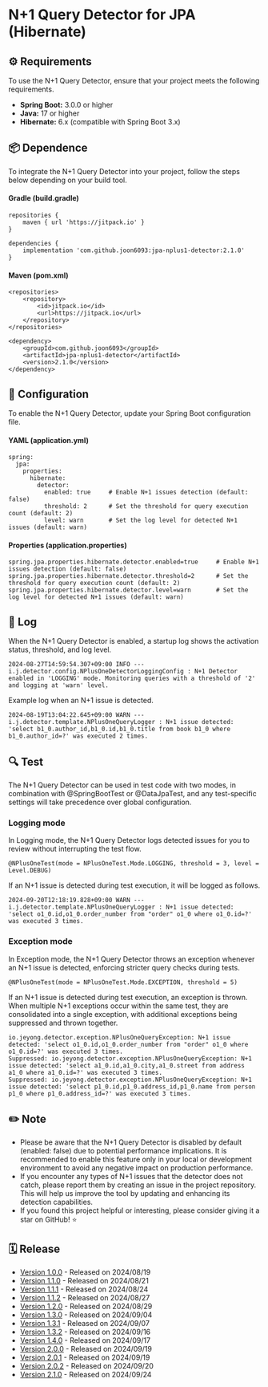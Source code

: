 # N+1 Query Detector for JPA (Hibernate)

## ⚙️ Requirements
To use the N+1 Query Detector, ensure that your project meets the following requirements.

- **Spring Boot:** 3.0.0 or higher
- **Java:** 17 or higher
- **Hibernate:** 6.x (compatible with Spring Boot 3.x)

## 📦 Dependence
To integrate the N+1 Query Detector into your project, follow the steps below depending on your build tool.

#### Gradle (build.gradle)

```
repositories {
    maven { url 'https://jitpack.io' }
}

dependencies {  
    implementation 'com.github.joon6093:jpa-nplus1-detector:2.1.0'  
}
```

#### Maven (pom.xml)

```
<repositories>  
    <repository>  
        <id>jitpack.io</id>  
        <url>https://jitpack.io</url>  
    </repository>  
</repositories>

<dependency>  
    <groupId>com.github.joon6093</groupId>  
    <artifactId>jpa-nplus1-detector</artifactId>  
    <version>2.1.0</version>  
</dependency>
```

## 🔧 Configuration
To enable the N+1 Query Detector, update your Spring Boot configuration file.

#### YAML (application.yml)
```
spring:
  jpa:  
    properties:  
      hibernate:  
        detector:  
          enabled: true     # Enable N+1 issues detection (default: false)  
          threshold: 2      # Set the threshold for query execution count (default: 2)
          level: warn       # Set the log level for detected N+1 issues (default: warn)
```

#### Properties (application.properties)
```
spring.jpa.properties.hibernate.detector.enabled=true     # Enable N+1 issues detection (default: false)
spring.jpa.properties.hibernate.detector.threshold=2      # Set the threshold for query execution count (default: 2)
spring.jpa.properties.hibernate.detector.level=warn       # Set the log level for detected N+1 issues (default: warn)
```

## 📄 Log
When the N+1 Query Detector is enabled, a startup log shows the activation status, threshold, and log level.
```
2024-08-27T14:59:54.307+09:00 INFO --- i.j.detector.config.NPlusOneDetectorLoggingConfig : N+1 Detector enabled in 'LOGGING' mode. Monitoring queries with a threshold of '2' and logging at 'warn' level.
```

Example log when an N+1 issue is detected.
```
2024-08-19T13:04:22.645+09:00 WARN --- i.j.detector.template.NPlusOneQueryLogger : N+1 issue detected: 'select b1_0.author_id,b1_0.id,b1_0.title from book b1_0 where b1_0.author_id=?' was executed 2 times.
```

## 🔍 Test
The N+1 Query Detector can be used in test code with two modes, in combination with @SpringBootTest or @DataJpaTest, and any test-specific settings will take precedence over global configuration.

### Logging mode
In Logging mode, the N+1 Query Detector logs detected issues for you to review without interrupting the test flow.
```
@NPlusOneTest(mode = NPlusOneTest.Mode.LOGGING, threshold = 3, level = Level.DEBUG) 
```

If an N+1 issue is detected during test execution, it will be logged as follows.
```
2024-09-20T12:18:19.828+09:00 WARN --- i.j.detector.template.NPlusOneQueryLogger : N+1 issue detected: 'select o1_0.id,o1_0.order_number from "order" o1_0 where o1_0.id=?' was executed 3 times.
```

### Exception mode
In Exception mode, the N+1 Query Detector throws an exception whenever an N+1 issue is detected, enforcing stricter query checks during tests.
```
@NPlusOneTest(mode = NPlusOneTest.Mode.EXCEPTION, threshold = 5)
```

If an N+1 issue is detected during test execution, an exception is thrown. When multiple N+1 exceptions occur within the same test, they are consolidated into a single exception, with additional exceptions being suppressed and thrown together.
```
io.jeyong.detector.exception.NPlusOneQueryException: N+1 issue detected: 'select o1_0.id,o1_0.order_number from "order" o1_0 where o1_0.id=?' was executed 3 times.
Suppressed: io.jeyong.detector.exception.NPlusOneQueryException: N+1 issue detected: 'select a1_0.id,a1_0.city,a1_0.street from address a1_0 where a1_0.id=?' was executed 3 times.
Suppressed: io.jeyong.detector.exception.NPlusOneQueryException: N+1 issue detected: 'select p1_0.id,p1_0.address_id,p1_0.name from person p1_0 where p1_0.address_id=?' was executed 3 times.
```

## ✏️ Note
- Please be aware that the N+1 Query Detector is disabled by default (enabled: false) due to potential performance implications. It is recommended to enable this feature only in your local or development environment to avoid any negative impact on production performance.
- If you encounter any types of N+1 issues that the detector does not catch, please report them by creating an issue in the project repository. This will help us improve the tool by updating and enhancing its detection capabilities.
- If you found this project helpful or interesting, please consider giving it a star on GitHub! ⭐

## 🗓️ Release
- [Version 1.0.0](https://github.com/joon6093/jpa-nplus1-detector/releases/tag/1.0.0) - Released on 2024/08/19
- [Version 1.1.0](https://github.com/joon6093/jpa-nplus1-detector/releases/tag/1.1.0) - Released on 2024/08/21
- [Version 1.1.1](https://github.com/joon6093/jpa-nplus1-detector/releases/tag/1.1.1) - Released on 2024/08/24
- [Version 1.1.2](https://github.com/joon6093/jpa-nplus1-detector/releases/tag/1.1.2) - Released on 2024/08/27
- [Version 1.2.0](https://github.com/joon6093/jpa-nplus1-detector/releases/tag/1.2.0) - Released on 2024/08/29
- [Version 1.3.0](https://github.com/joon6093/jpa-nplus1-detector/releases/tag/1.3.0) - Released on 2024/09/04
- [Version 1.3.1](https://github.com/joon6093/jpa-nplus1-detector/releases/tag/1.3.1) - Released on 2024/09/07
- [Version 1.3.2](https://github.com/joon6093/jpa-nplus1-detector/releases/tag/1.3.2) - Released on 2024/09/16
- [Version 1.4.0](https://github.com/joon6093/jpa-nplus1-detector/releases/tag/1.4.0) - Released on 2024/09/17
- [Version 2.0.0](https://github.com/joon6093/jpa-nplus1-detector/releases/tag/2.0.0) - Released on 2024/09/19
- [Version 2.0.1](https://github.com/joon6093/jpa-nplus1-detector/releases/tag/2.0.1) - Released on 2024/09/19
- [Version 2.0.2](https://github.com/joon6093/jpa-nplus1-detector/releases/tag/2.0.2) - Released on 2024/09/20
- [Version 2.1.0](https://github.com/joon6093/jpa-nplus1-detector/releases/tag/2.1.0) - Released on 2024/09/24
